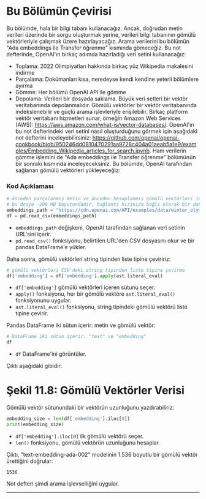 # Bu Bölümün Çevirisi
Bu bölümde, hala bir bilgi tabanı kullanacağız. Ancak, doğrudan metin verileri üzerinde bir sorgu oluşturmak yerine, verileri bilgi tabanının gömülü vektörleriyle çalışmak üzere hazırlayacağız. Arama verilerini bu bölümün "Ada embeddings ile Transfer öğrenme" kısmında gömeceğiz. Bu not defterinde, OpenAI'ın birkaç adımda hazırladığı veri setini kullanacağız: 
- Toplama: 2022 Olimpiyatları hakkında birkaç yüz Wikipedia makalesini indirme 
- Parçalama: Dokümanları kısa, neredeyse kendi kendine yeterli bölümlere ayırma 
- Gömme: Her bölümü OpenAI API ile gömme 
- Depolama: Verileri bir dosyada saklama. Büyük veri setleri bir vektör veritabanında depolanmalıdır. Gömülü vektörler bir vektör veritabanında indekslenebilir ve güçlü arama işlevleriyle erişilebilir. Birkaç platform vektör veritabanı hizmetleri sunar, örneğin Amazon Web Services (AWS): https://aws.amazon.com/what-is/vector-databases/. OpenAI'ın bu not defterindeki veri setini nasıl oluşturduğunu görmek için aşağıdaki not defterini inceleyebilirsiniz: https://github.com/openai/openai-cookbook/blob/950246dd0810470291aa9728c404a01aeab5a1e9/examples/Embedding_Wikipedia_articles_for_search.ipynb. Ham verilerin gömme işlemini de "Ada embeddings ile Transfer öğrenme" bölümünün bir sonraki kısmında inceleyeceksiniz. Bu bölümde, OpenAI tarafından sağlanan gömülü vektörleri yükleyeceğiz:

### Kod Açıklaması
```python
# önceden parçalanmış metin ve önceden hesaplanmış gömülü vektörleri indirme
# bu dosya ~200 MB boyutundadır, bağlantı hızınıza bağlı olarak bir dakika sürebilir
embeddings_path = "https://cdn.openai.com/API/examples/data/winter_olympics_2022.csv"
df = pd.read_csv(embeddings_path)
```
- `embeddings_path` değişkeni, OpenAI tarafından sağlanan veri setinin URL'sini içerir.
- `pd.read_csv()` fonksiyonu, belirtilen URL'den CSV dosyasını okur ve bir pandas DataFrame'e yükler.

Daha sonra, gömülü vektörleri string tipinden liste tipine çeviririz:
```python
# gömülü vektörleri CSV'deki string tipinden liste tipine çevirme
df['embedding'] = df['embedding'].apply(ast.literal_eval)
```
- `df['embedding']` gömülü vektörleri içeren sütunu seçer.
- `apply()` fonksiyonu, her bir gömülü vektöre `ast.literal_eval()` fonksiyonunu uygular.
- `ast.literal_eval()` fonksiyonu, string tipindeki gömülü vektörü liste tipine çevirir.

Pandas DataFrame iki sütun içerir: metin ve gömülü vektör:
```python
# DataFrame iki sütun içerir: "text" ve "embedding"
df
```
- `df` DataFrame'ini görüntüler.

Çıktı aşağıdaki gibidir:
# Şekil 11.8: Gömülü Vektörler Verisi

Gömülü vektör sütunundaki bir vektörün uzunluğunu yazdırabiliriz:
```python
embedding_size = len(df['embedding'].iloc[0])
print(embedding_size)
```
- `df['embedding'].iloc[0]` ilk gömülü vektörü seçer.
- `len()` fonksiyonu, gömülü vektörün uzunluğunu hesaplar.

Çıktı, "text-embedding-ada-002" modelinin 1.536 boyutlu bir gömülü vektör ürettiğini doğrular:
```
1536
```
Not defteri şimdi arama işlevselliğini uygular.

---

